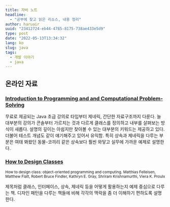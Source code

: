 ```yaml
---
title: 자바 노트
headline:
  - "공부에 찾고 읽은 리소스, 내용 정리"
author: haruair
uuid: "23412724-eb44-4785-8175-738ae433e5d9"
type: post
date: "2022-05-13T13:34:32"
lang: ko
slug: java
tags:
  - 개발 이야기
  - java
---
```


## 온라인 자료

### [Introduction to Programming and and Computational Problem-Solving](https://stepik.org/course/100177/info)

무료로 제공되는 Java 초급 강의로 타입부터 제네릭, 간단한 자료구조까지 다룬다. 늘 대부분의 강의가 콘솔부터 가르치는 것과 다르게 클래스를 정의하고 내부를 살펴보는 방식이 새롭다. 설명의 깊이는 아쉽지만 찾아볼 수 있는 대부분의 키워드는 제공하고 있다. 더불어 테스트 개념도 같이 얘기해주고 있어서 유익함. 특히 상속과 제네릭을 다루는 부분은 여태 봐왔던 동물-코끼리 같은 상속보다 훨씬 와닿고 실무에 가까운 예제로 설명한다.

### [How to Design Classes](https://felleisen.org/matthias/HtDC/htdc.pdf)

<small>How to design class: object-oriented programming and computing. Matthias Felleisen, Matthew Flatt, Robert Bruce Findler, Kathryn E. Gray, Shriram Krishnamurthi, Viera K. Proulx</small>

제목처럼 클래스, 인터페이스, 상속, 제네릭 등을 어떻게 활용하는지 예제 중심으로 다루는 책. 디자인 패턴을 다루는 책들에 비해 각각의 맥락을 좀 더 이해하기 편하도록 설명한다.
